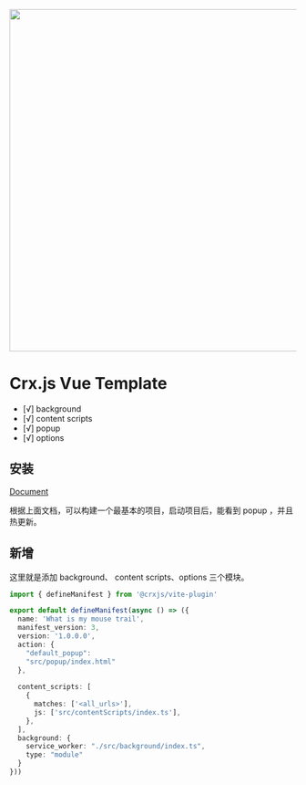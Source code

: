
<p align="center">
  <img src="https://cdn.jsdelivr.net/gh/pinky-pig/pic-bed/imagesmousetrail.gif" width="600"/>
</p>

# Crx.js Vue Template
- [√] background
- [√] content scripts
- [√] popup
- [√] options

## 安装

[Document](https://crxjs.dev/vite-plugin/getting-started/vue/create-project)

根据上面文档，可以构建一个最基本的项目，启动项目后，能看到 popup ，并且热更新。

## 新增

这里就是添加 background、 content scripts、options 三个模块。

```ts
import { defineManifest } from '@crxjs/vite-plugin'

export default defineManifest(async () => ({
  name: 'What is my mouse trail',
  manifest_version: 3,
  version: '1.0.0.0',
  action: { 
    "default_popup": 
    "src/popup/index.html" 
  },
 
  content_scripts: [
    {
      matches: ['<all_urls>'],
      js: ['src/contentScripts/index.ts'],
    },
  ],
  background: {
    service_worker: "./src/background/index.ts",
    type: "module"
  }
}))

```
